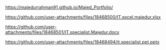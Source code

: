 https://majedurrahman91.github.io/Majed_Portfolio/

https://github.com/user-attachments/files/18468500/IT.excel.majedur.xlsx

https://github.com/user-attachments/files/18468501/IT.specialist.Majedur.docx

https://github.com/user-attachments/files/18468494/it.specialist.ppt.pptx
